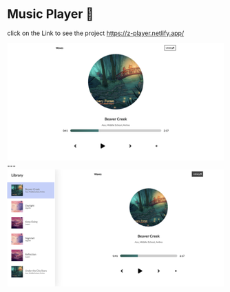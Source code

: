 # Music Player 🎵

click on the Link to see the project https://z-player.netlify.app/


<img src='./src/assets/mp1.png'/>
---
<img src='./src/assets/mp2.png'/>
